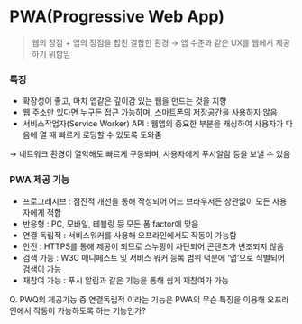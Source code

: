 # PWA(Progressive Web App)

> 웹의 장점 + 앱의 장점을 합친 결합한 환경 → 앱 수준과 같은 UX를 웹에서 제공하기 위함임
> 

### 특징

- 확장성이 좋고, 마치 앱같은 깊이감 있는 웹을 만드는 것을 지향
- 웹 주소만 있다면 누구든 접근 가능하며, 스마트폰의 저장공간을 사용하지 않음
- 서비스작업자(Service Worker) API : 웹앱의 중요한 부분을 캐싱하여 사용자가 다음에 열 때 빠르게 로딩할 수 있도록 도와줌

→ 네트워크 환경이 열악해도 빠르게 구동되며, 사용자에게 푸시알람 등을 보낼 수 있음

### PWA 제공 기능

- 프로그래시브 : 점진적 개선을 통해 작성되어 어느 브라우저든 상관없이 모든 사용자에게 적합
- 반응형 : PC, 모바일, 테블링 등 모든 폼 factor에 맞음
- 연결 독립적 : 서비스워커를 사용해 오프라인에서도 작동이 가능함
- 안전 : HTTPS를 통해 제공이 되므로 스누핑이 차단되어 콘텐츠가 변조되지 않음
- 검색 가능 : W3C 매니페스트 및 서비스 워커 등록 범위 덕분에 ‘앱’으로 식별되어 검색이 가능
- 재참여 가능 : 푸시 알림과 같은 기능을 통해 쉽게 재참여가 가능

Q. PWQ의 제공기능 중 연결독립적 이라는 기능은 PWA의 무슨 특징을 이용해 오프라인에서 작동이 가능하도록 하는 기능인가?